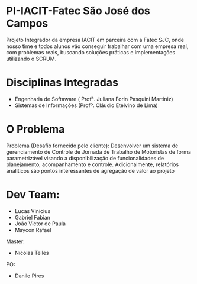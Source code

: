 # PI-IACIT-Fatec São José dos Campos

Projeto Integrador da empresa IACIT em parceira com a Fatec SJC, onde nosso time e todos alunos vão conseguir trabalhar com uma empresa real, com problemas reais, buscando soluções práticas e implementações utilizando o SCRUM. 

# Disciplinas Integradas
- Engenharia de Softaware ( Profª. Juliana Forin Pasquini Martiniz) 
- Sistemas de Informações (Profº. Cláudio Etelvino de Lima)

# O Problema
Problema (Desafio fornecido pelo cliente): Desenvolver um sistema de gerenciamento de Controle de Jornada de Trabalho de Motoristas de forma parametrizável visando a disponibilização de funcionalidades de planejamento, acompanhamento e controle. Adicionalmente, relatórios analíticos são pontos interessantes de agregação de valor ao projeto



# Dev Team:
- Lucas Vinícius
- Gabriel Fabian 
- João Victor de Paula
- Maycon Rafael

Master:
- Nícolas Telles

PO: 
 - Danilo Pires
